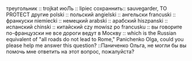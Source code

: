 треугольник :: trojkat
июЛь :: lipiec
сохраннить:: sauvegarder, TO PROTECT
другие
polski :: польский
angielski :: ангельски
francuski :: франкуски
niemiecki :: немецкий
arabski :: арабский
hiszpanski :: испанский
chinski :: китайский
czy mowisz po francusku :: вы говорите по-французски
не все дороги ведут в Москву ::  which is the Russian equivalent of "all roads do not lead to Rome," 
Panichenko Olga, could you please help me answer this question? ::Паниченко Ольга, не могли бы вы помочь мне ответить на этот вопрос, пожалуйста?
